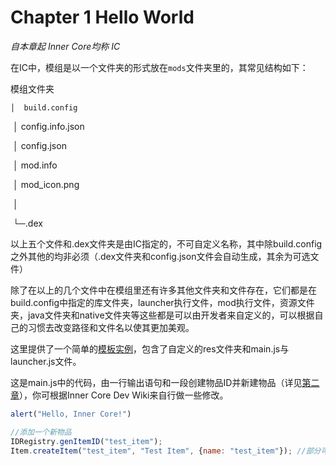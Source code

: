 # Chapter 1 Hello World

*自本章起 Inner Core均称 IC*

在IC中，模组是以一个文件夹的形式放在`mods`文件夹里的，其常见结构如下：

模组文件夹

    │  build.config

​    │  config.info.json

​    │  config.json

​    │  mod.info

​    │  mod_icon.png

​    │

​    └─.dex

以上五个文件和.dex文件夹是由IC指定的，不可自定义名称，其中除build.config之外其他的均非必须（.dex文件夹和config.json文件会自动生成，其余为可选文件）

除了在以上的几个文件中在模组里还有许多其他文件夹和文件存在，它们都是在build.config中指定的库文件夹，launcher执行文件，mod执行文件，资源文件夹，java文件夹和native文件夹等这些都是可以由开发者来自定义的，可以根据自己的习惯去改变路径和文件名以使其更加美观。

这里提供了一个简单的[模板实例](files/template.icmod)，包含了自定义的res文件夹和main.js与launcher.js文件。

这是main.js中的代码，由一行输出语句和一段创建物品ID并新建物品（详见[第二章](ch2.md)），你可根据Inner Core Dev Wiki来自行做一些修改。

```javascript
alert("Hello, Inner Core!")

//添加一个新物品
IDRegistry.genItemID("test_item");
Item.createItem("test_item", "Test Item", {name: "test_item"}); //部分可选参数已省略
```